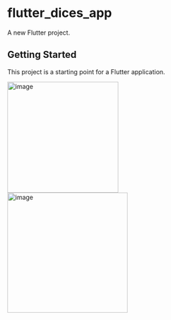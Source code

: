 # flutter_dices_app

A new Flutter project.

## Getting Started
This project is a starting point for a Flutter application.


<img width="251" alt="image" src="https://github.com/jahanavi1/flutter_dices_app/assets/29141891/53bb5845-c7f9-4c70-be7c-880947106232">
<img width="272" alt="image" src="https://github.com/jahanavi1/flutter_dices_app/assets/29141891/c0efc10a-0e24-4a21-9eba-783ba78677ec">
